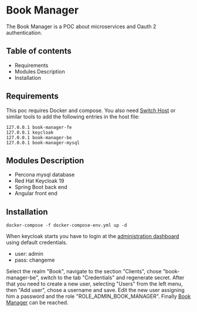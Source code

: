 # Book Manager

The Book Manager is a POC about microservices and Oauth 2 authentication.

## Table of contents

- Requirements
- Modules Description
- Installation

## Requirements

This poc requires Docker and compose.
You also need [Switch Host](https://github.com/oldj/SwitchHosts/releases) or similar tools to add the following entries in the host file:
```
127.0.0.1 book-manager-fe
127.0.0.1 keycloak
127.0.0.1 book-manager-be
127.0.0.1 book-manager-mysql
```

## Modules Description

- Percona mysql database
- Red Hat Keycloak 19
- Spring Boot back end
- Angular front end

## Installation

```
docker-compose -f docker-compose-env.yml up -d
```

When keycloak starts you have to login at the [administration dashboard](http://localhost:8080/auth/admin/master/console/) using default credentials.
- user: admin
- pass: changeme

Select the realm "Book", navigate to the section "Clients", chose "book-manager-be", switch to the tab "Credentials" and regenerate secret.
After that you need to create a new user, selecting "Users" from the left menu, then "Add user", chose a username and save.
Edit the new user assigning him a password and the role "ROLE_ADMIN_BOOK_MANAGER".
Finally [Book Manager](http://book-manager-fe:4200) can be reached.
